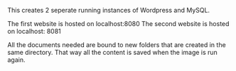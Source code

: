 This creates 2 seperate running instances of Wordpress and MySQL.

The first website is hosted on localhost:8080
The second website is hosted on localhost: 8081

All the documents needed are bound to new folders that are created in the same directory. That way all the content is saved when the image is run again.